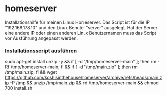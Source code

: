 # homeserver
Installationshilfe für meinen Linux Homeserver.
Das Script ist für die IP "192.168.178.10" und den Linux Benuter "server" ausgelegt.
Hat der Server eine andere IP oder einen anderen Linux Benutzernamen muss das Script vor Ausführung angepasst werden.

### Installationsscript ausführen
  sudo apt-get install unzip -y && if [ -d "/tmp/homeserver-main" ]; then rm -Rf /tmp/homeserver-main; fi && if [ -d "/tmp/main.zip" ]; then rm /tmp/main.zip; fi && wget https://github.com/koshisinthehouse/homeserver/archive/refs/heads/main.zip -P /tmp && unzip /tmp/main.zip && cd /tmp/homeserver-main && chmod 700 install.sh



